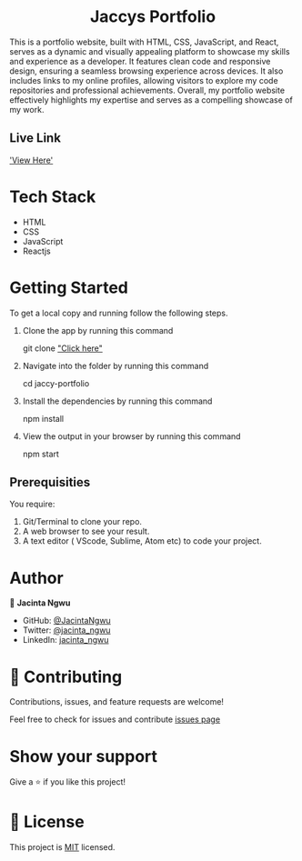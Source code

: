 <a name="readme-top"></a>

<div align="center">
  <h1><b>Jaccys Portfolio</b></h1>
</div>

This is a portfolio website, built with HTML, CSS, JavaScript, and React, serves as a dynamic and visually appealing platform to showcase my skills and experience as a developer. It features clean code and responsive design, ensuring a seamless browsing experience across devices. It also includes links to my online profiles, allowing visitors to explore my code repositories and professional achievements. Overall, my portfolio website effectively highlights my expertise and serves as a compelling showcase of my work.

## Live Link

['View Here']()

# Tech Stack

- HTML
- CSS
- JavaScript
- Reactjs

# Getting Started

To get a local copy and running follow the following steps.

1. Clone the app by running this command

    git clone ["Click here"](https://github.com/JacintaNgwu/jaccy-portfolio.git)

2. Navigate into the folder by running this command

    cd jaccy-portfolio

3. Install the dependencies by running this command

    npm install

4. View the output in your browser by running this command

    npm start

## Prerequisities

You require:

1. Git/Terminal to clone your repo.
2. A web browser to see your result.
3. A text editor ( VScode, Sublime, Atom etc) to code your project.  


# Author

👤 **Jacinta Ngwu**

- GitHub: [@JacintaNgwu](https://github.com/JacintaNgwu)
- Twitter: [@jacinta_ngwu](https://twitter.com/jacinta_ngwu)
- LinkedIn: [jacinta_ngwu](https://www.linkedin.com/in/jacintangwu/)

# 🤝 Contributing
Contributions, issues, and feature requests are welcome!

Feel free to check for issues and contribute [issues page](https://github.com/JacintaNgwu/jaccy-portfolio/issues)

# Show your support
Give a ⭐️ if you like this project!

# 📝 License
This project is [MIT](./MIT.md) licensed.